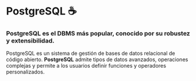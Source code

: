 # PostgreSQL ☕

### PostgreSQL es el DBMS más popular, conocido por su robustez y extensibilidad.

PostgreSQL es un sistema de gestión de bases de datos relacional de código abierto. **PostgreSQL** admite tipos de datos avanzados, operaciones complejas y permite a los usuarios definir funciones y operadores personalizados.
